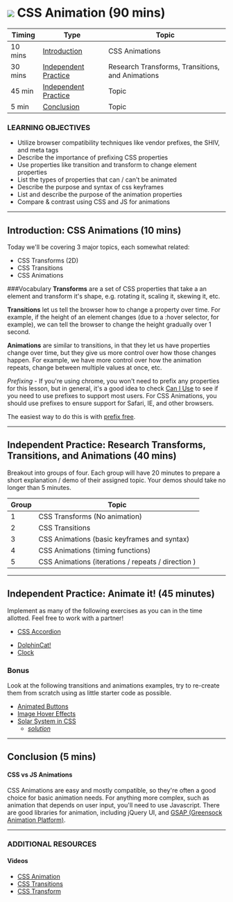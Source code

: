 # ![](https://ga-dash.s3.amazonaws.com/production/assets/logo-9f88ae6c9c3871690e33280fcf557f33.png) CSS Animation (90 mins)

| Timing | Type | Topic |
| --- | --- | --- |
| 10 mins | [Introduction](#introduction) | CSS Animations |
| 30 mins | [Independent Practice](#ind-practice-research) | Research Transforms, Transitions, and Animations |
| 45 min | [Independent Practice](#ind-practice) | Topic |
| 5 min | [Conclusion](#conclusion) |Topic |

### LEARNING OBJECTIVES
- Utilize browser compatibility techniques like vendor prefixes, the SHIV, and meta tags
- Describe the importance of prefixing CSS properties
- Use properties like transition and transform to change element properties
- List the types of properties that can / can't be animated
- Describe the purpose and syntax of css keyframes
- List and describe the purpose of the animation properties
- Compare & contrast using CSS and JS for animations

***

<a name="introduction"></a>
## Introduction: CSS Animations (10 mins)

Today we'll be covering 3 major topics, each somewhat related:
- CSS Transforms (2D)
- CSS Transitions
- CSS Animations

###Vocabulary
**Transforms** are a set of CSS properties that take a an element and transform it's shape, e.g. rotating it, scaling it, skewing it, etc.

**Transitions** let us tell the browser how to change a property over time. For example, if the height of an element changes (due to a :hover selector, for example), we can tell the browser to change the height gradually over 1 second.

**Animations** are similar to transitions, in that they let us have properties change over time, but they give us more control over how those changes happen. For example, we have more control over how the animation repeats, change between multiple values at once, etc.

*Prefixing* - If you're using chrome, you won't need to prefix any properties for this lesson, but in general, it's a good idea to check [Can I Use](http://caniuse.com/) to see if you need to use prefixes to support most users. For CSS Animations, you should use prefixes to ensure support for Safari, IE, and other browsers.

The easiest way to do this is with [prefix free](http://leaverou.github.io/prefixfree/).

***

<a name="ind-practice-research"></a>
## Independent Practice: Research Transforms, Transitions, and Animations (40 mins)
Breakout into groups of four. Each group will have 20 minutes to prepare a short explanation / demo of their assigned topic. Your demos should take no longer than 5 minutes.

| Group | Topic
| --- | --- |
| 1 | CSS Transforms (No animation) |
| 2 | CSS Transitions |
| 3 | CSS Animations (basic keyframes and syntax) |
| 4 | CSS Animations (timing functions) |
| 5 | CSS Animations (iterations / repeats / direction ) |

***

<a name="ind-practice"></a>
## Independent Practice: Animate it! (45 minutes)
Implement as many of the following exercises as you can in the time allotted. Feel free to work with a partner!

- [CSS Accordion](https://github.com/ga-wdi-exercises/css-accordion)
<!-- INSTRUCTOR NEEDED: it'd be great if we could find a more real-world example to replace DolphinCat. -->
- [DolphinCat!](https://github.com/ga-wdi-exercises/dolphin-cat-css-animations)
- [Clock](https://github.com/ga-wdi-exercises/clock-bro)

### Bonus
Look at the following transitions and animations examples, try to re-create them from scratch using as little starter code as possible.

<!-- INSTRUCTOR NEEDED: it might be valuable to create code similar to these examples, so we're not just linking the students out to so many options. I think that overwhelms them. Then, we could move these links to Additional Resources.  -->
- [Animated Buttons](http://tympanus.net/Tutorials/AnimatedButtons/index4.html)
- [Image Hover Effects](http://tympanus.net/Tutorials/OriginalHoverEffects/)
- [Solar System in CSS](http://neography.com/experiment/circles/solarsystem/)
  - [*solution*](http://neography.com/journal/our-solar-system-in-css3/)

***

<a name="conclusion"></a>
## Conclusion (5 mins)
#### CSS vs JS Animations
CSS Animations are easy and mostly compatible, so they're often a good choice for basic animation needs. For anything more complex, such as animation that depends on user input, you'll need to use Javascript. There are good libraries for animation, including jQuery UI, and [GSAP (Greensock Animation Platform)](http://greensock.com/gsap).

***

### ADDITIONAL RESOURCES
#### Videos
- [CSS Animation](https://www.youtube.com/watch?v=9RfHG3K8U_Q&index=31&list=PLdnONIhPScST0Vy4LrIZiYKpFNoxgyH7J)
- [CSS Transitions](https://www.youtube.com/watch?v=Xu3SrQhtBqw&index=30&list=PLdnONIhPScST0Vy4LrIZiYKpFNoxgyH7J)
- [CSS Transform](https://www.youtube.com/watch?v=Gu-HBBZLyjg&index=29&list=PLdnONIhPScST0Vy4LrIZiYKpFNoxgyH7J)
